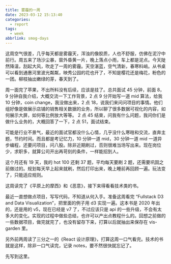 ```yaml
---
title: 雾霾的一周
date: 2023-03-12 15:13:40
categories:
  - report
tags:
  - week
abbrlink: smog-days
---
```


这周空气很差，几乎每天都是雾霾天，浑浊的像胶质，人也不舒服，仿佛在泥泞中前行。周五来了场沙尘暴，窗外昏黄一片，晚上落点小雨，车上都是泥点。今天陡然降温，刮起大风，吹走了一周的雾霾。天空湛蓝，空气清新，春寒料峭。从书桌可以看到通惠河里波光粼粼，映秀公园的花也开了，不知是樱花还是梅花，粉色的一团。柳枝抽出嫩绿的芽，春天到了。

周一面完了苹果，不出所料没有后续，应该是挂了。总共面试 45 分钟，前面 8，9 分钟自我介绍，大概交流一下工作背景，2 点 9 分开始写一道 mid 算法，给我 10 分钟，coin change，我没做出来，2 点 18，说我们来问问项目的事情。他们组好像是做展示店铺的销售相关数据的业务，所以聊了很多数据可视化的内容，如何展示大屏，如何等比例放大等等。 2 点 45 结束，问我有什么问题，我问你们是做什么业务的，大概回答了一下，2 点 51，面试结束。

可能是行业不景气，最近的面试官都没什么心情，几乎没什么寒暄和交流，直奔主题，节约时间。而且都是考记忆力，10 分钟一道 mid，30 分钟一道 mid 一道异步编程，还要问项目，问八股。除非近期刷过，否则很难当场写出来。现在岗位少，求职多，就算公司开出再苛刻的条件，一样能招到人。

这个月还有 19 天，我的 hot 100 还剩 37 题，平均每天要刷 2 题，还需要巩固之前做过的。规划每天早上起来就刷，然后打印出来，晚上睡前再回顾一遍。玩法变了，只能适应规则。

这周读完了《平原上的摩西》和《恶意》，接下来得看看技术类的书。

最近一直想做点项目，写写代码，不知道从何入手。准备这周看完 “Fullstack D3 and Data Visualization”，把里面的例子用 d3 实现一遍。这本书是 2020 年出的，还是用的 v5，现在已经是 v7 了，不过应该只是 api 的一些升级，不会有太多大的变化。实现的过程中做些总结，也许可以产出点教程什么的。回想之前做的一些数据项目，做完就完了，也没有留存下来，打算以后就抽出来保存在 vis-garden 里。

另外前两周读了三分之一的《React 设计原理》，打算这周一口气看完。技术的书就是这样，除非一口气读完，记录 notes，要不然很快就忘记了。

先写到这里。

